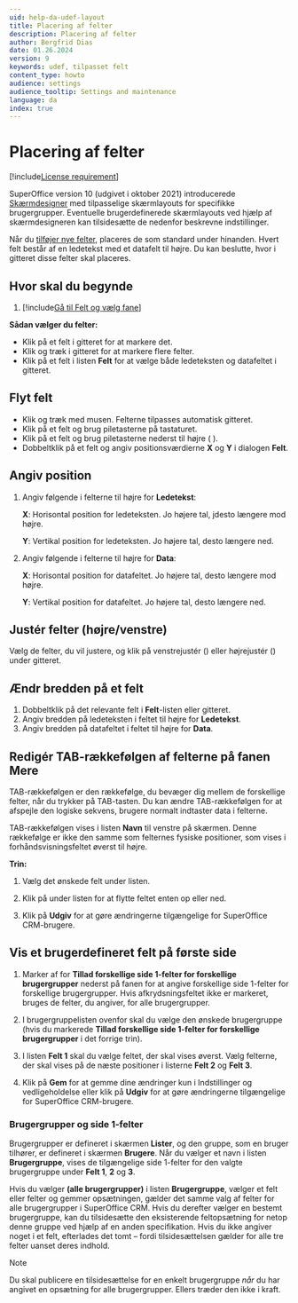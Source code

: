 ```yaml
---
uid: help-da-udef-layout
title: Placering af felter
description: Placering af felter
author: Bergfrid Dias
date: 01.26.2024
version: 9
keywords: udef, tilpasset felt
content_type: howto
audience: settings
audience_tooltip: Settings and maintenance
language: da
index: true
---
```


# Placering af felter

[!include[License requirement](../../includes/req-dev-tools.md)]

SuperOffice version 10 (udgivet i oktober 2021) introducerede [Skærmdesigner][1] med tilpasselige skærmlayouts for specifikke brugergrupper. Eventuelle brugerdefinerede skærmlayouts ved hjælp af skærmdesigneren kan tilsidesætte de nedenfor beskrevne indstillinger.

Når du [tilføjer nye felter][2], placeres de som standard under hinanden. Hvert felt består af en ledetekst med et datafelt til højre. Du kan beslutte, hvor i gitteret disse felter skal placeres.

## Hvor skal du begynde

1. [!include[Gå til Felt og vælg fane](includes/goto-fields.md)]

**Sådan vælger du felter:**

* Klik på et felt i gitteret for at markere det.
* Klik og træk i gitteret for at markere flere felter.
* Klik på et felt i listen **Felt** for at vælge både ledeteksten og datafeltet i gitteret.

## Flyt felt

* Klik og træk med musen. Felterne tilpasses automatisk gitteret.
* Klik på et felt og brug piletasterne på tastaturet.
* Klik på et felt og brug piletasterne nederst til højre (<i class="ph ph-arrow-circle-left" aria-hidden="true"></i> <i class="ph ph-arrow-circle-right" aria-hidden="true"></i> <i class="ph ph-arrow-circle-up" aria-hidden="true"></i> <i class="ph ph-arrow-circle-down" aria-hidden="true"></i>).
* Dobbeltklik på et felt og angiv positionsværdierne **X** og **Y** i dialogen **Felt**.

## Angiv position

1. Angiv følgende i felterne til højre for **Ledetekst**:

    **X**: Horisontal position for ledeteksten. Jo højere tal, jdesto længere mod højre.

    **Y**: Vertikal position for ledeteksten. Jo højere tal, desto længere ned.

2. Angiv følgende i felterne til højre for **Data**:

    **X**: Horisontal position for datafeltet. Jo højere tal, desto længere mod højre.

    **Y**: Vertikal position for datafeltet. Jo højere tal, desto længere ned.

## Justér felter (højre/venstre)

Vælg de felter, du vil justere, og klik på venstrejustér (<i class="ph ph-text-align-left" aria-hidden="true"></i>) eller højrejustér (<i class="ph ph-text-align-right" aria-hidden="true"></i>) under gitteret.

## Ændr bredden på et felt

1. Dobbeltklik på det relevante felt i **Felt**-listen eller gitteret.
2. Angiv bredden på ledeteksten i feltet til højre for **Ledetekst**.
3. Angiv bredden på datafeltet i feltet til højre for **Data**.

## Redigér TAB-rækkefølgen af felterne på fanen Mere

TAB-rækkefølgen er den rækkefølge, du bevæger dig mellem de forskellige felter, når du trykker på TAB-tasten. Du kan ændre TAB-rækkefølgen for at afspejle den logiske sekvens, brugere normalt indtaster data i felterne.

TAB-rækkefølgen vises i listen **Navn** til venstre på skærmen. Denne rækkefølge er ikke den samme som felternes fysiske positioner, som vises i forhåndsvisningsfeltet øverst til højre.

**Trin:**

1. Vælg det ønskede felt under listen.

1. Klik på <i class="ph ph-arrow-circle-up" aria-label="Arrow up"></i> <i class="ph ph-arrow-circle-down" aria-label="Arrow down"></i> under listen for at flytte feltet enten op eller ned.

1. Klik på **Udgiv** for at gøre ændringerne tilgængelige for SuperOffice CRM-brugere.

## <a id="page-1"></a>Vis et brugerdefineret felt på første side

1. Marker af for **Tillad forskellige side 1-felter for forskellige brugergrupper** nederst på fanen for at angive forskellige side 1-felter for forskellige brugergrupper. Hvis afkrydsningsfeltet ikke er markeret, bruges de felter, du angiver, for alle brugergrupper.

1. I brugergruppelisten ovenfor skal du vælge den ønskede brugergruppe (hvis du markerede **Tillad forskellige side 1-felter for forskellige brugergrupper** i det forrige trin).

1. I listen **Felt 1** skal du vælge feltet, der skal vises øverst. Vælg felterne, der skal vises på de næste positioner i listerne **Felt 2** og **Felt 3**.

1. Klik på **Gem** for at gemme dine ændringer kun i Indstillinger og vedligeholdelse eller klik på **Udgiv** for at gøre ændringerne tilgængelige for SuperOffice CRM-brugere.

### Brugergrupper og side 1-felter

Brugergrupper er defineret i skærmen **Lister**, og den gruppe, som en bruger tilhører, er defineret i skærmen **Brugere**. Når du vælger et navn i listen **Brugergruppe**, vises de tilgængelige side 1-felter for den valgte brugergruppe under **Felt 1**, **2** og **3**.

Hvis du vælger **(alle brugergrupper)** i listen **Brugergruppe**, vælger et felt eller felter og gemmer opsætningen, gælder det samme valg af felter for alle brugergrupper i SuperOffice CRM. Hvis du derefter vælger en bestemt brugergruppe, kan du tilsidesætte den eksisterende feltopsætning for netop denne gruppe ved hjælp af en anden specifikation. Hvis du ikke angiver noget i et felt, efterlades det tomt – fordi tilsidesættelsen gælder for alle tre felter uanset deres indhold.

> [!NOTE]
> Du skal publicere en tilsidesættelse for en enkelt brugergruppe *når* du har angivet en opsætning for alle brugergrupper. Ellers træder den ikke i kraft.

<!-- Referenced links -->
[1]: ../../ui/screen-designer/learn/index.md
[2]: add-udef.md
